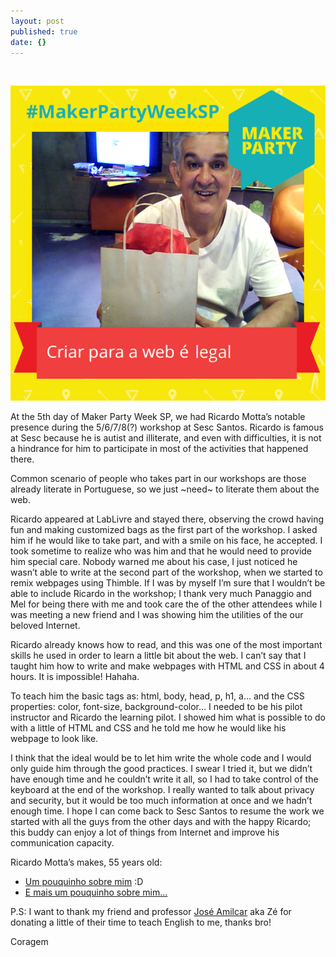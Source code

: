 ```yaml
---
layout: post
published: true
date: {}
---
```

<img src="{{ '/assets/img/touring.jpg' | prepend: site.baseurl }}" alt=""> 

![Foto do Ricardo Motta – Oficina Maker Party Sesc Santos](https://raw.githubusercontent.com/Coragem/blog/gh-pages/_posts/img/makerpartyweeksp/ricardo-motta.png)

At the 5th day of Maker Party Week SP, we had Ricardo Motta’s notable presence during the 5/6/7/8(?) workshop at Sesc Santos. Ricardo is famous at Sesc because he is autist and illiterate, and even with difficulties, it is not a hindrance for him to participate in most of the activities that happened there.

Common scenario of people who takes part in our workshops are those already literate in Portuguese, so we just ~need~ to literate them about the web.

Ricardo appeared at LabLivre and stayed there, observing the crowd having fun and making customized bags as the first part of the workshop. I asked him if he would like to take part, and with a smile on his face, he accepted. I took sometime to realize who was him and that he would need to provide him special care. Nobody warned me about his case, I just noticed he wasn’t able to write at the second part of the workshop, when we started to remix webpages using Thimble. If I was by myself I’m sure that I wouldn’t be able to include Ricardo in the workshop; I thank very much Panaggio and Mel for being there with me and took care the of the other attendees while I was meeting a new friend and I was showing him the utilities of the our beloved Internet.

Ricardo already knows how to read, and this was one of the most important skills he used in order to learn a little bit about the web. I can’t say that I taught him how to write and make webpages with HTML and CSS in about 4 hours. It is impossible! Hahaha.

To teach him the basic tags as: html, body, head, p, h1, a… and the CSS properties: color, font-size, background-color… I needed to be his pilot instructor and Ricardo the learning pilot. I showed him what is possible to do with a little of HTML and CSS and he told me how he would like his webpage to look like.

I think that the ideal would be to let him write the whole code and I would only guide him through the good practices. I swear I tried it, but we didn’t have enough time and he couldn’t write it all, so I had to take control of the keyboard at the end of the workshop. I really wanted to talk about privacy and security, but it would be too much information at once and we hadn’t enough time. I hope I can come back to Sesc Santos to resume the work we started with all the guys from the other days and with the happy Ricardo; this buddy can enjoy a lot of things from Internet and improve his communication capacity.

Ricardo Motta’s makes, 55 years old:

- [Um pouquinho sobre mim](https://webmakerbr.makes.org/thimble/LTI1MDgwNjAxNg==/um-pouco-sobre-mim-d) :D
- [E mais um pouquinho sobre mim…](https://webmakerbr.makes.org/thimble/LTI4NDM2MDQ0OA==/um-pouco-sobre-mim-d)


P.S: I want to thank my friend and professor [José Amilcar](mailto:kankrezinho@gmail.com) aka Zé for donating a little of their time to teach English to me, thanks bro!

Coragem
